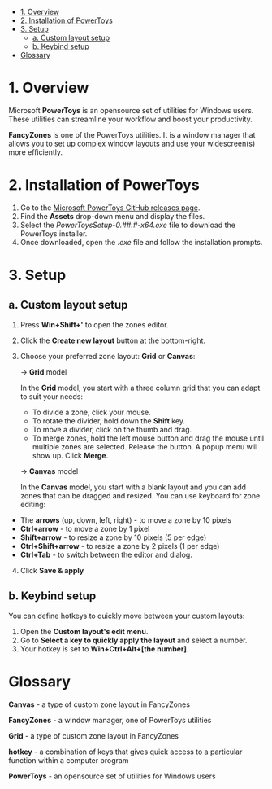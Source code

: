 - [1. Overview](#1-overview)
- [2.  Installation of PowerToys](#2--installation-of-powertoys)
- [3. Setup](#3-setup)
  - [a. Custom layout setup](#a-custom-layout-setup)
  - [b. Keybind setup](#b-keybind-setup)
- [Glossary](#glossary)


# 1. Overview

Microsoft **PowerToys** is an opensource set of utilities for Windows users. These utilities can streamline your workflow and boost your productivity. 

**FancyZones** is one of the PowerToys utilities. It is a window manager that allows you to set up complex window layouts and use your widescreen(s) more efficiently.  

# 2.  Installation of PowerToys
   
   
1. Go to the [Microsoft PowerToys GitHub releases page](https://github.com/microsoft/PowerToys/releases/tag/v0.53.1).
2. Find the **Assets** drop-down menu and display the files.
3. Select the *PowerToysSetup-0.##.#-x64.exe* file to download the PowerToys installer.
4. Once downloaded, open the *.exe* file and follow the installation prompts.

# 3. Setup

## a. Custom layout setup

1. Press **Win+Shift+'** to open the zones editor.
2. Click the **Create new layout** button at the bottom-right.
3. Choose your preferred zone layout: **Grid** or **Canvas**:
   
   
    -> **Grid** model

    In the **Grid** model, you start with a three column grid that you can adapt to suit your needs:

   - To divide a zone, click your mouse.
   - To rotate the divider, hold down the **Shift** key.
   - To move a divider, click on the thumb and drag.
   - To merge zones, hold the left mouse button and drag the mouse until multiple zones are selected. Release the button. A popup menu will show up. Click **Merge**.
  

    -> **Canvas** model

    In the **Canvas** model, you start with a blank layout and you can add zones that can be dragged and resized. You can use keyboard for zone editing:

  - The **arrows** (up, down, left, right) - to move a zone by 10 pixels
  - **Ctrl+arrow** - to move a zone by 1 pixel
  - **Shift+arrow** - to resize a zone by 10 pixels (5 per edge)
  - **Ctrl+Shift+arrow** - to resize a zone by 2 pixels (1 per edge)
  - **Ctrl+Tab** - to switch between the editor and dialog.
4. Click **Save & apply**  

## b. Keybind setup

You can define hotkeys to quickly move between your custom layouts:

1. Open the **Custom layout's edit menu**.
2. Go to **Select a key to quickly apply the layout** and select a number.
3. Your hotkey is set to **Win+Ctrl+Alt+[the number]**.

# Glossary

**Canvas** - a type of custom zone layout in FancyZones 

**FancyZones** - a window manager, one of PowerToys utilities

**Grid** - a type of custom zone layout in FancyZones 

**hotkey** - a combination of keys that gives quick access to a particular function within a computer program

**PowerToys** - an opensource set of utilities for Windows users






   


